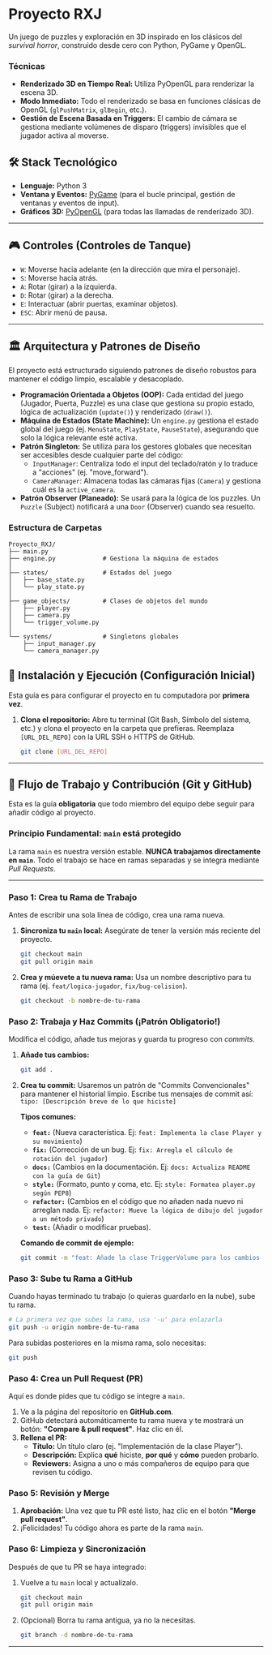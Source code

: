 # Proyecto RXJ

Un juego de puzzles y exploración en 3D inspirado en los clásicos del *survival horror*, construido desde cero con Python, PyGame y OpenGL.


### Técnicas

* **Renderizado 3D en Tiempo Real:** Utiliza PyOpenGL para renderizar la escena 3D.
* **Modo Inmediato:** Todo el renderizado se basa en funciones clásicas de OpenGL (`glPushMatrix`, `glBegin`, etc.).
* **Gestión de Escena Basada en Triggers:** El cambio de cámara se gestiona mediante volúmenes de disparo (triggers) invisibles que el jugador activa al moverse.

## 🛠️ Stack Tecnológico

* **Lenguaje:** Python 3
* **Ventana y Eventos:** [PyGame](https://www.pygame.org/news) (para el bucle principal, gestión de ventanas y eventos de input).
* **Gráficos 3D:** [PyOpenGL](http://pyopengl.sourceforge.net/) (para todas las llamadas de renderizado 3D).
---
## 🎮 Controles (Controles de Tanque)

* `W`: Moverse hacia adelante (en la dirección que mira el personaje).
* `S`: Moverse hacia atrás.
* `A`: Rotar (girar) a la izquierda.
* `D`: Rotar (girar) a la derecha.
* `E`: Interactuar (abrir puertas, examinar objetos).
* `ESC`: Abrir menú de pausa.
---
## 🏛️ Arquitectura y Patrones de Diseño

El proyecto está estructurado siguiendo patrones de diseño robustos para mantener el código limpio, escalable y desacoplado.

* **Programación Orientada a Objetos (OOP):** Cada entidad del juego (Jugador, Puerta, Puzzle) es una clase que gestiona su propio estado, lógica de actualización (`update()`) y renderizado (`draw()`).
* **Máquina de Estados (State Machine):** Un `engine.py` gestiona el estado global del juego (ej. `MenuState`, `PlayState`, `PauseState`), asegurando que solo la lógica relevante esté activa.
* **Patrón Singleton:** Se utiliza para los gestores globales que necesitan ser accesibles desde cualquier parte del código:
    * `InputManager`: Centraliza todo el input del teclado/ratón y lo traduce a "acciones" (ej. "move_forward").
    * `CameraManager`: Almacena todas las cámaras fijas (`Camera`) y gestiona cuál es la `active_camera`.
* **Patrón Observer (Planeado):** Se usará para la lógica de los puzzles. Un `Puzzle` (Subject) notificará a una `Door` (Observer) cuando sea resuelto.

### Estructura de Carpetas

```
Proyecto_RXJ/
├── main.py
├── engine.py             # Gestiona la máquina de estados
│
├── states/               # Estados del juego
│   ├── base_state.py
│   └── play_state.py
│
├── game_objects/         # Clases de objetos del mundo
│   ├── player.py
│   ├── camera.py
│   └── trigger_volume.py
│
└── systems/              # Singletons globales
    ├── input_manager.py
    └── camera_manager.py
```

## 🚀 Instalación y Ejecución (Configuración Inicial)

Esta guía es para configurar el proyecto en tu computadora por **primera vez**.

1.  **Clona el repositorio:**
    Abre tu terminal (Git Bash, Símbolo del sistema, etc.) y clona el proyecto en la carpeta que prefieras. Reemplaza `[URL_DEL_REPO]` con la URL SSH o HTTPS de GitHub.
    ```bash
    git clone [URL_DEL_REPO]
    ```
---

## 🤝 Flujo de Trabajo y Contribución (Git y GitHub)

Esta es la guía **obligatoria** que todo miembro del equipo debe seguir para añadir código al proyecto.

### Principio Fundamental: `main` está protegido

La rama `main` es nuestra versión estable. **NUNCA trabajamos directamente en `main`**. Todo el trabajo se hace en ramas separadas y se integra mediante *Pull Requests*.

---

### Paso 1: Crea tu Rama de Trabajo

Antes de escribir una sola línea de código, crea una rama nueva.

1.  **Sincroniza tu `main` local:**
    Asegúrate de tener la versión más reciente del proyecto.
    ```bash
    git checkout main
    git pull origin main
    ```

2.  **Crea y múevete a tu nueva rama:**
    Usa un nombre descriptivo para tu rama (ej. `feat/logica-jugador`, `fix/bug-colision`).
    ```bash
    git checkout -b nombre-de-tu-rama
    ```

### Paso 2: Trabaja y Haz Commits (¡Patrón Obligatorio!)

Modifica el código, añade tus mejoras y guarda tu progreso con *commits*.

1.  **Añade tus cambios:**
    ```bash
    git add .
    ```

2.  **Crea tu commit:**
    Usaremos un patrón de "Commits Convencionales" para mantener el historial limpio. Escribe tus mensajes de commit así:
    `tipo: [Descripción breve de lo que hiciste]`

    **Tipos comunes:**
    * **`feat:`** (Nueva característica. Ej: `feat: Implementa la clase Player y su movimiento`)
    * **`fix:`** (Corrección de un bug. Ej: `fix: Arregla el cálculo de rotación del jugador`)
    * **`docs:`** (Cambios en la documentación. Ej: `docs: Actualiza README con la guía de Git`)
    * **`style:`** (Formato, punto y coma, etc. Ej: `style: Formatea player.py según PEP8`)
    * **`refactor:`** (Cambios en el código que no añaden nada nuevo ni arreglan nada. Ej: `refactor: Mueve la lógica de dibujo del jugador a un método privado`)
    * **`test:`** (Añadir o modificar pruebas).

    **Comando de commit de ejemplo:**
    ```bash
    git commit -m "feat: Añade la clase TriggerVolume para los cambios de cámara"
    ```

### Paso 3: Sube tu Rama a GitHub

Cuando hayas terminado tu trabajo (o quieras guardarlo en la nube), sube tu rama.
```bash
# La primera vez que subes la rama, usa '-u' para enlazarla
git push -u origin nombre-de-tu-rama
```
Para subidas posteriores en la misma rama, solo necesitas:
```bash
git push
```

### Paso 4: Crea un Pull Request (PR)

Aquí es donde pides que tu código se integre a `main`.

1.  Ve a la página del repositorio en **GitHub.com**.
2.  GitHub detectará automáticamente tu rama nueva y te mostrará un botón: **"Compare & pull request"**. Haz clic en él.
3.  **Rellena el PR:**
    * **Título:** Un título claro (ej. "Implementación de la clase Player").
    * **Descripción:** Explica **qué** hiciste, **por qué** y **cómo** pueden probarlo.
    * **Reviewers:** Asigna a uno o más compañeros de equipo para que revisen tu código.

### Paso 5: Revisión y Merge

1.  **Aprobación:** Una vez que tu PR esté listo, haz clic en el botón **"Merge pull request"**.
2.  ¡Felicidades! Tu código ahora es parte de la rama `main`.

### Paso 6: Limpieza y Sincronización

Después de que tu PR se haya integrado:

1.  Vuelve a tu `main` local y actualízalo.
    ```bash
    git checkout main
    git pull origin main
    ```
2.  (Opcional) Borra tu rama antigua, ya no la necesitas.
    ```bash
    git branch -d nombre-de-tu-rama
    ```

---

